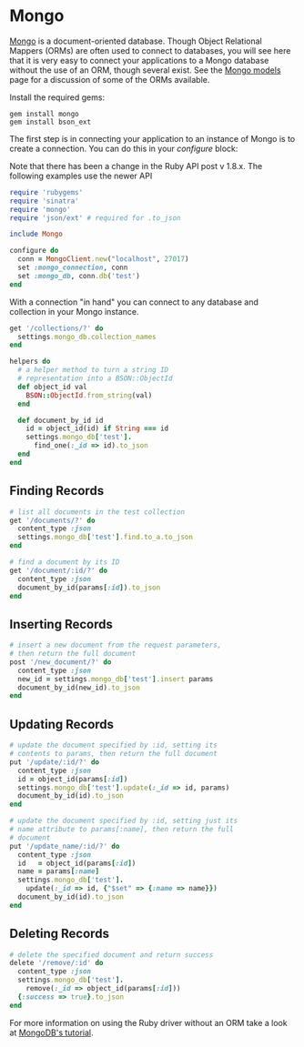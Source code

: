 # Mongo

[Mongo][mongo] is a document-oriented database. Though Object Relational
Mappers (ORMs) are often used to connect to databases, you will see here
that it is very easy to connect your applications to a Mongo database
without the use of an ORM, though several exist. See the
[Mongo models][mongo_models] page for a discussion of some of the ORMs
available.

Install the required gems:

```
gem install mongo
gem install bson_ext
```

The first step is in connecting your application to an instance of Mongo is
to create a connection. You can do this in your _configure_ block:

Note that there has been a change in the Ruby API post v 1.8.x. The
following examples use the newer API

```ruby
require 'rubygems'
require 'sinatra'
require 'mongo'
require 'json/ext' # required for .to_json

include Mongo

configure do
  conn = MongoClient.new("localhost", 27017)
  set :mongo_connection, conn
  set :mongo_db, conn.db('test')
end
```

With a connection "in hand" you can connect to any database and collection in
your Mongo instance.

```ruby
get '/collections/?' do
  settings.mongo_db.collection_names
end

helpers do
  # a helper method to turn a string ID
  # representation into a BSON::ObjectId
  def object_id val
    BSON::ObjectId.from_string(val)
  end

  def document_by_id id
    id = object_id(id) if String === id
    settings.mongo_db['test'].
      find_one(:_id => id).to_json
  end
end
```

## Finding Records

```ruby
# list all documents in the test collection
get '/documents/?' do
  content_type :json
  settings.mongo_db['test'].find.to_a.to_json
end

# find a document by its ID
get '/document/:id/?' do
  content_type :json
  document_by_id(params[:id]).to_json
end
```

## Inserting Records

```ruby
# insert a new document from the request parameters,
# then return the full document
post '/new_document/?' do
  content_type :json
  new_id = settings.mongo_db['test'].insert params
  document_by_id(new_id).to_json
end
```

## Updating Records

```ruby
# update the document specified by :id, setting its
# contents to params, then return the full document
put '/update/:id/?' do
  content_type :json
  id = object_id(params[:id])
  settings.mongo_db['test'].update(:_id => id, params)
  document_by_id(id).to_json
end

# update the document specified by :id, setting just its
# name attribute to params[:name], then return the full
# document
put '/update_name/:id/?' do
  content_type :json
  id   = object_id(params[:id])
  name = params[:name]
  settings.mongo_db['test'].
    update(:_id => id, {"$set" => {:name => name}})
  document_by_id(id).to_json
end
```

## Deleting Records

```ruby
# delete the specified document and return success
delete '/remove/:id' do
  content_type :json
  settings.mongo_db['test'].
    remove(:_id => object_id(params[:id]))
  {:success => true}.to_json
end
```

For more information on using the Ruby driver without an ORM take a look
at [MongoDB's tutorial][rubydrivertutorial].

[mongo]: http://www.mongodb.org/
[rubydrivertutorial]: https://github.com/mongodb/mongo-ruby-driver/wiki/Tutorial
[mongo_models]: http://recipes.sinatrarb.com/p/models/mongo
